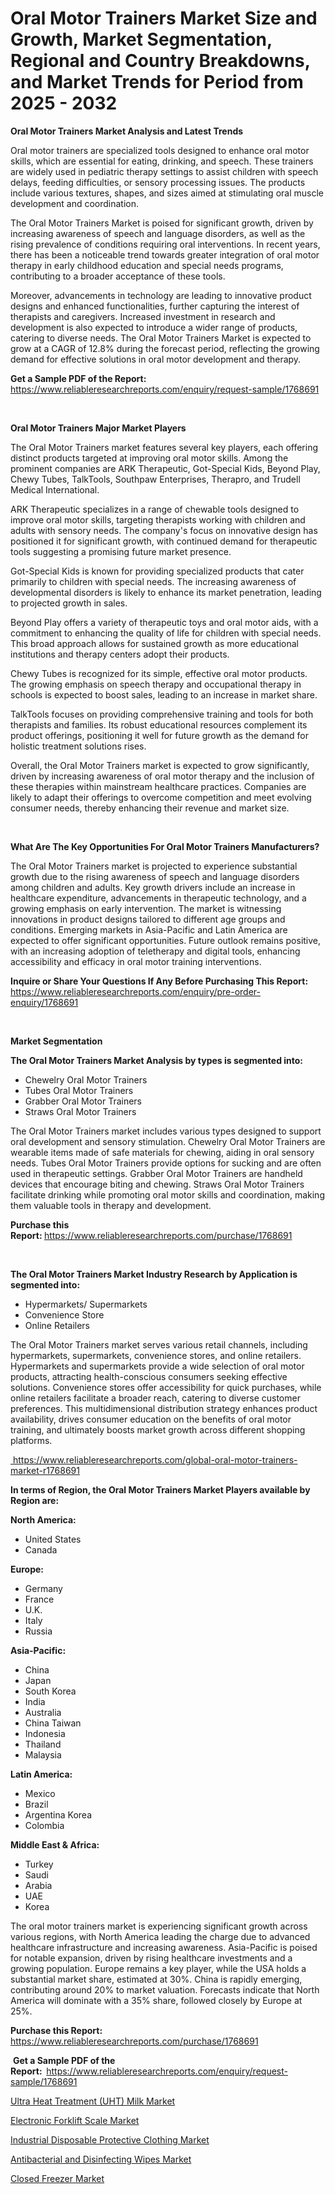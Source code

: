 <p><h1>Oral Motor Trainers Market Size and Growth, Market Segmentation, Regional and Country Breakdowns, and Market Trends for Period from 2025 -  2032</h1></p><p><strong>Oral Motor Trainers Market Analysis and Latest Trends</strong></p>
<p><p>Oral motor trainers are specialized tools designed to enhance oral motor skills, which are essential for eating, drinking, and speech. These trainers are widely used in pediatric therapy settings to assist children with speech delays, feeding difficulties, or sensory processing issues. The products include various textures, shapes, and sizes aimed at stimulating oral muscle development and coordination.</p><p>The Oral Motor Trainers Market is poised for significant growth, driven by increasing awareness of speech and language disorders, as well as the rising prevalence of conditions requiring oral interventions. In recent years, there has been a noticeable trend towards greater integration of oral motor therapy in early childhood education and special needs programs, contributing to a broader acceptance of these tools.</p><p>Moreover, advancements in technology are leading to innovative product designs and enhanced functionalities, further capturing the interest of therapists and caregivers. Increased investment in research and development is also expected to introduce a wider range of products, catering to diverse needs. The Oral Motor Trainers Market is expected to grow at a CAGR of 12.8% during the forecast period, reflecting the growing demand for effective solutions in oral motor development and therapy.</p></p>
<p><strong>Get a Sample PDF of the Report:&nbsp;</strong> <a href="https://www.reliableresearchreports.com/enquiry/request-sample/1768691?utm_campaign=116&utm_medium=2&utm_source=Github&utm_content=ia&utm_term=09022025&utm_id=oral-motor-trainers">https://www.reliableresearchreports.com/enquiry/request-sample/1768691</a></p>
<p>&nbsp;</p>
<p><strong>Oral Motor Trainers Major Market Players</strong></p>
<p><p>The Oral Motor Trainers market features several key players, each offering distinct products targeted at improving oral motor skills. Among the prominent companies are ARK Therapeutic, Got-Special Kids, Beyond Play, Chewy Tubes, TalkTools, Southpaw Enterprises, Therapro, and Trudell Medical International.</p><p>ARK Therapeutic specializes in a range of chewable tools designed to improve oral motor skills, targeting therapists working with children and adults with sensory needs. The company's focus on innovative design has positioned it for significant growth, with continued demand for therapeutic tools suggesting a promising future market presence.</p><p>Got-Special Kids is known for providing specialized products that cater primarily to children with special needs. The increasing awareness of developmental disorders is likely to enhance its market penetration, leading to projected growth in sales.</p><p>Beyond Play offers a variety of therapeutic toys and oral motor aids, with a commitment to enhancing the quality of life for children with special needs. This broad approach allows for sustained growth as more educational institutions and therapy centers adopt their products.</p><p>Chewy Tubes is recognized for its simple, effective oral motor products. The growing emphasis on speech therapy and occupational therapy in schools is expected to boost sales, leading to an increase in market share.</p><p>TalkTools focuses on providing comprehensive training and tools for both therapists and families. Its robust educational resources complement its product offerings, positioning it well for future growth as the demand for holistic treatment solutions rises.</p><p>Overall, the Oral Motor Trainers market is expected to grow significantly, driven by increasing awareness of oral motor therapy and the inclusion of these therapies within mainstream healthcare practices. Companies are likely to adapt their offerings to overcome competition and meet evolving consumer needs, thereby enhancing their revenue and market size.</p></p>
<p>&nbsp;</p>
<p><strong>What Are The Key Opportunities For Oral Motor Trainers Manufacturers?</strong></p>
<p><p>The Oral Motor Trainers market is projected to experience substantial growth due to the rising awareness of speech and language disorders among children and adults. Key growth drivers include an increase in healthcare expenditure, advancements in therapeutic technology, and a growing emphasis on early intervention. The market is witnessing innovations in product designs tailored to different age groups and conditions. Emerging markets in Asia-Pacific and Latin America are expected to offer significant opportunities. Future outlook remains positive, with an increasing adoption of teletherapy and digital tools, enhancing accessibility and efficacy in oral motor training interventions.</p></p>
<p><strong>Inquire or Share Your Questions If Any Before Purchasing This Report:</strong> <a href="https://www.reliableresearchreports.com/enquiry/pre-order-enquiry/1768691?utm_campaign=116&utm_medium=2&utm_source=Github&utm_content=ia&utm_term=09022025&utm_id=oral-motor-trainers">https://www.reliableresearchreports.com/enquiry/pre-order-enquiry/1768691</a></p>
<p>&nbsp;</p>
<p><strong>Market Segmentation</strong></p>
<p><strong>The Oral Motor Trainers Market Analysis by types is segmented into:</strong></p>
<p><ul><li>Chewelry Oral Motor Trainers</li><li>Tubes Oral Motor Trainers</li><li>Grabber Oral Motor Trainers</li><li>Straws Oral Motor Trainers</li></ul></p>
<p><p>The Oral Motor Trainers market includes various types designed to support oral development and sensory stimulation. Chewelry Oral Motor Trainers are wearable items made of safe materials for chewing, aiding in oral sensory needs. Tubes Oral Motor Trainers provide options for sucking and are often used in therapeutic settings. Grabber Oral Motor Trainers are handheld devices that encourage biting and chewing. Straws Oral Motor Trainers facilitate drinking while promoting oral motor skills and coordination, making them valuable tools in therapy and development.</p></p>
<p><strong>Purchase this Report:&nbsp;</strong><a href="https://www.reliableresearchreports.com/purchase/1768691?utm_campaign=116&utm_medium=2&utm_source=Github&utm_content=ia&utm_term=09022025&utm_id=oral-motor-trainers">https://www.reliableresearchreports.com/purchase/1768691</a></p>
<p>&nbsp;</p>
<p><strong>The Oral Motor Trainers Market Industry Research by Application is segmented into:</strong></p>
<p><ul><li>Hypermarkets/ Supermarkets</li><li>Convenience Store</li><li>Online Retailers</li></ul></p>
<p><p>The Oral Motor Trainers market serves various retail channels, including hypermarkets, supermarkets, convenience stores, and online retailers. Hypermarkets and supermarkets provide a wide selection of oral motor products, attracting health-conscious consumers seeking effective solutions. Convenience stores offer accessibility for quick purchases, while online retailers facilitate a broader reach, catering to diverse customer preferences. This multidimensional distribution strategy enhances product availability, drives consumer education on the benefits of oral motor training, and ultimately boosts market growth across different shopping platforms.</p></p>
<p><a href="https://www.reliableresearchreports.com/global-oral-motor-trainers-market-r1768691?utm_campaign=116&utm_medium=2&utm_source=Github&utm_content=ia&utm_term=09022025&utm_id=oral-motor-trainers">&nbsp;https://www.reliableresearchreports.com/global-oral-motor-trainers-market-r1768691</a></p>
<p><strong>In terms of Region, the Oral Motor Trainers Market Players available by Region are:</strong></p>
<p>
    <p> <strong> North America: </strong>
        <ul>
            <li>United States</li>
            <li>Canada</li>
        </ul>
        </p> 
    <p> <strong> Europe: </strong>
        <ul>
            <li>Germany</li>
            <li>France</li>
            <li>U.K.</li>
            <li>Italy</li>
            <li>Russia</li>
        </ul>
        </p> 
    <p> <strong> Asia-Pacific: </strong>
        <ul>
            <li>China</li>
            <li>Japan</li>
            <li>South Korea</li>
            <li>India</li>
            <li>Australia</li>
            <li>China Taiwan</li>
            <li>Indonesia</li>
            <li>Thailand</li>
            <li>Malaysia</li>
        </ul>
        </p> 
    <p> <strong> Latin America: </strong>
        <ul>
            <li>Mexico</li>
            <li>Brazil</li>
            <li>Argentina Korea</li>
            <li>Colombia</li>
        </ul>
        </p> 
    <p> <strong> Middle East & Africa: </strong>
        <ul>
            <li>Turkey</li>
            <li>Saudi</li>
            <li>Arabia</li>
            <li>UAE</li>
            <li>Korea</li>
        </ul>
    </p>
    </p>
<p><p>The oral motor trainers market is experiencing significant growth across various regions, with North America leading the charge due to advanced healthcare infrastructure and increasing awareness. Asia-Pacific is poised for notable expansion, driven by rising healthcare investments and a growing population. Europe remains a key player, while the USA holds a substantial market share, estimated at 30%. China is rapidly emerging, contributing around 20% to market valuation. Forecasts indicate that North America will dominate with a 35% share, followed closely by Europe at 25%.</p></p>
<p><strong>Purchase this Report: </strong><a href="https://www.reliableresearchreports.com/purchase/1768691?utm_campaign=116&utm_medium=2&utm_source=Github&utm_content=ia&utm_term=09022025&utm_id=oral-motor-trainers">https://www.reliableresearchreports.com/purchase/1768691</a></p>
<p>&nbsp;<strong>Get a Sample PDF of the Report:&nbsp;&nbsp;</strong><a href="https://www.reliableresearchreports.com/enquiry/request-sample/1768691?utm_campaign=116&utm_medium=2&utm_source=Github&utm_content=ia&utm_term=09022025&utm_id=oral-motor-trainers">https://www.reliableresearchreports.com/enquiry/request-sample/1768691</a></p>
<p><strong></strong></p>
<p><p><a href="https://github.com/osbornrdaflalo/Market-Research-Report-List-1/blob/main/ultra-heat-treatment-uht-milk-market.md?utm_campaign=116&utm_medium=2&utm_source=Github&utm_content=ia&utm_term=09022025&utm_id=oral-motor-trainers">Ultra Heat Treatment (UHT) Milk Market</a></p><p><a href="https://github.com/kimberjam0i/Market-Research-Report-List-1/blob/main/electronic-forklift-scale-market.md?utm_campaign=116&utm_medium=2&utm_source=Github&utm_content=ia&utm_term=09022025&utm_id=oral-motor-trainers">Electronic Forklift Scale Market</a></p><p><a href="https://github.com/antonioc6hal/Market-Research-Report-List-1/blob/main/industrial-disposable-protective-clothing-market.md?utm_campaign=116&utm_medium=2&utm_source=Github&utm_content=ia&utm_term=09022025&utm_id=oral-motor-trainers">Industrial Disposable Protective Clothing Market</a></p><p><a href="https://github.com/ElviraLeka1962/Market-Research-Report-List-1/blob/main/antibacterial-and-disinfecting-wipes-market.md?utm_campaign=116&utm_medium=2&utm_source=Github&utm_content=ia&utm_term=09022025&utm_id=oral-motor-trainers">Antibacterial and Disinfecting Wipes Market</a></p><p><a href="https://github.com/lashaunm5st/Market-Research-Report-List-1/blob/main/closed-freezer-market.md?utm_campaign=116&utm_medium=2&utm_source=Github&utm_content=ia&utm_term=09022025&utm_id=oral-motor-trainers">Closed Freezer Market</a></p></p>
